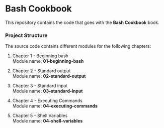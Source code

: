 Bash Cookbook
===============================

This repository contains the code that goes with the **Bash Cookbook** book.

### Project Structure

The source code contains different modules for the following chapters:

1. Chapter 1 - Beginning bash  
   Module name: **01-beginning-bash**

2. Chapter 2 - Standard output  
   Module name: **02-standard-output**

3. Chapter 3 - Standard input  
   Module name: **03-standard-input**

4. Chapter 4 - Executing Commands  
   Module name: **04-executing-commands**

5. Chapter 5 - Shell Variables  
   Module name: **04-shell-variables**
